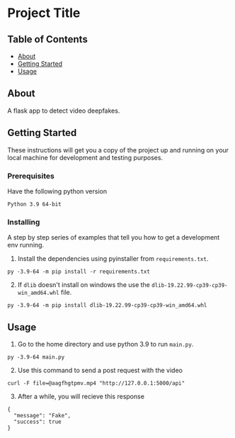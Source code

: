 # Project Title

## Table of Contents

- [About](#about)
- [Getting Started](#getting_started)
- [Usage](#usage)

## About <a name = "about"></a>

A flask app to detect video deepfakes.

## Getting Started <a name = "getting_started"></a>

These instructions will get you a copy of the project up and running on your local machine for development and testing purposes.

### Prerequisites

Have the following python version

```
Python 3.9 64-bit
```

### Installing

A step by step series of examples that tell you how to get a development env running.

1. Install the dependencies using pyinstaller from ```requirements.txt```.
```
py -3.9-64 -m pip install -r requirements.txt
```

2. If ```dlib``` doesn't install on windows the use the ```dlib-19.22.99-cp39-cp39-win_amd64.whl``` file.
```
py -3.9-64 -m pip install dlib-19.22.99-cp39-cp39-win_amd64.whl
```

## Usage <a name = "usage"></a>

1. Go to the home directory and use python 3.9 to run ```main.py```.
```
py -3.9-64 main.py 
```

2. Use this command to send a post request with the video
```
curl -F file=@aagfhgtpmv.mp4 "http://127.0.0.1:5000/api"
```

3. After a while, you will recieve this response
```
{
  "message": "Fake",
  "success": true
}
```
